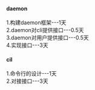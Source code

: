 #### daemon
1.构建daemon框架---1天   
2.daemon对cli提供接口---0.5天   
3.daemon对用户提供接口---0.5天    
4.实现接口---3天     


#### cil
1.命令行的设计---1天    
2.对接接口---3天    


<!--stackedit_data:
eyJoaXN0b3J5IjpbLTIzMzc5MTQyNiwtMzMyNDU1MzYzXX0=
-->